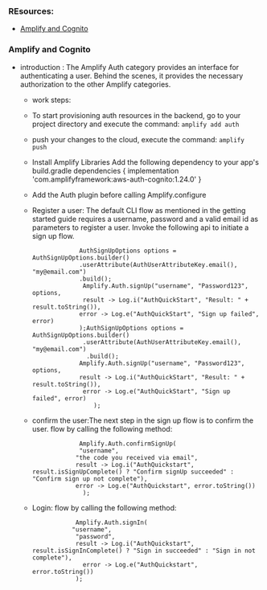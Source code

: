 ### REsources: 
- [Amplify and Cognito](https://docs.amplify.aws/lib/auth/getting-started/)
### Amplify and Cognito
- introduction :  The Amplify Auth category provides an interface for authenticating a user. Behind the scenes, it provides the necessary authorization to the other Amplify categories.
  - work steps: 
  - To start provisioning auth resources in the backend, go to your project directory and execute the command: `amplify add auth`
   -  push your changes to the cloud, execute the command: `amplify push` 
   -  Install Amplify Libraries Add the following dependency to your app's build.gradle
                           dependencies {
                           implementation 'com.amplifyframework:aws-auth-cognito:1.24.0'
                            }
   - Add the Auth plugin before calling Amplify.configure
   - Register a user:  The default CLI flow as mentioned in the getting started guide requires a username, password and a valid email id as parameters to register a user. Invoke the following api to initiate a sign up flow.

                      AuthSignUpOptions options = AuthSignUpOptions.builder()
                      .userAttribute(AuthUserAttributeKey.email(), "my@email.com")
                      .build();
                       Amplify.Auth.signUp("username", "Password123", options,
                       result -> Log.i("AuthQuickStart", "Result: " + result.toString()),
                      error -> Log.e("AuthQuickStart", "Sign up failed", error)
                      );AuthSignUpOptions options = AuthSignUpOptions.builder()
                       .userAttribute(AuthUserAttributeKey.email(), "my@email.com")
                        .build();
                      Amplify.Auth.signUp("username", "Password123", options,
                      result -> Log.i("AuthQuickStart", "Result: " + result.toString()),
                       error -> Log.e("AuthQuickStart", "Sign up failed", error)
                          );
  
   - confirm the user:The next step in the sign up flow is to confirm the user. flow by calling the following method:
  
  
                      Amplify.Auth.confirmSignUp(
                      "username",
                     "the code you received via email",
                     result -> Log.i("AuthQuickstart", result.isSignUpComplete() ? "Confirm signUp succeeded" : "Confirm sign up not complete"),
                     error -> Log.e("AuthQuickstart", error.toString())
                       );
   
  
   - Login:  flow by calling the following method:

                     Amplify.Auth.signIn(
                    "username",
                     "password",
                     result -> Log.i("AuthQuickstart", result.isSignInComplete() ? "Sign in succeeded" : "Sign in not complete"),
                       error -> Log.e("AuthQuickstart", error.toString())
                     );
